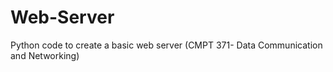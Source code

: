 # Web-Server
Python code to create a basic web server (CMPT 371- Data Communication and Networking)
